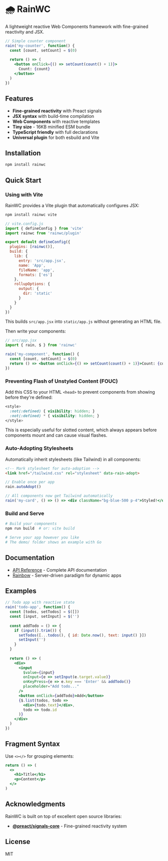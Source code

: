 # 🌧️ RainWC

A lightweight reactive Web Components framework with fine-grained reactivity and JSX.

```jsx
// Simple counter component
rain('my-counter', function() {
  const [count, setCount] = $(0)
  
  return () => (
    <button onClick={() => setCount(count() + 1)}>
      Count: {count}
    </button>
  )
})
```

## Features

- **Fine-grained reactivity** with Preact signals
- **JSX syntax** with build-time compilation
- **Web Components** with reactive templates
- **Tiny size** - 16KB minified ESM bundle
- **TypeScript friendly** with full declarations
- **Universal plugin** for both esbuild and Vite

## Installation

```bash
npm install rainwc
```

## Quick Start

### Using with Vite

RainWC provides a Vite plugin that automatically configures JSX:

```bash
npm install rainwc vite
```

```js
// vite.config.js
import { defineConfig } from 'vite'
import rainwc from 'rainwc/plugin'

export default defineConfig({
  plugins: [rainwc()],
  build: {
    lib: {
      entry: 'src/app.jsx',
      name: 'App',
      fileName: 'app',
      formats: ['es']
    },
    rollupOptions: {
      output: {
        dir: 'static'
      }
    }
  }
})
```

This builds `src/app.jsx` into `static/app.js` without generating an HTML file.

Then write your components:

```jsx
// src/app.jsx
import { rain, $ } from 'rainwc'

rain('my-component', function() {
  const [count, setCount] = $(0)
  return () => <button onClick={() => setCount(count() + 1)}>Count: {count}</button>
})
```

### Preventing Flash of Unstyled Content (FOUC)

Add this CSS to your HTML `<head>` to prevent components from showing before they're defined:

```css
<style>
  :not(:defined) { visibility: hidden; }
  :not(:defined) * { visibility: hidden; }
</style>
```

This is especially useful for slotted content, which always appears before components mount and can cause visual flashes.

### Auto-Adopting Stylesheets

Automatically inherit stylesheets (like Tailwind) in all components:

```html
<!-- Mark stylesheet for auto-adoption -->
<link href="/tailwind.css" rel="stylesheet" data-rain-adopt>
```

```jsx
// Enable once per app
rain.autoAdopt()

// All components now get Tailwind automatically
rain('my-card', () => () => <div className="bg-blue-500 p-4">Styled!</div>)
```

### Build and Serve

```bash
# Build your components
npm run build  # or: vite build

# Serve your app however you like
# The demo/ folder shows an example with Go
```

## Documentation

- [API Reference](api.md) - Complete API documentation
- [Rainbow](rainbow.md) - Server-driven paradigm for dynamic apps

## Examples

```jsx
// Todo app with reactive state
rain('todo-app', function() {
  const [todos, setTodos] = $([])
  const [input, setInput] = $('')
  
  const addTodo = () => {
    if (input().trim()) {
      setTodos([...todos(), { id: Date.now(), text: input() }])
      setInput('')
    }
  }
  
  return () => (
    <div>
      <input 
        $value={input} 
        onInput={e => setInput(e.target.value)}
        onKeyPress={e => e.key === 'Enter' && addTodo()}
        placeholder="Add todo..." 
      />
      <button onClick={addTodo}>Add</button>
      {$.list(todos, todo => 
        <div>{todo.text}</div>, 
        todo => todo.id
      )}
    </div>
  )
})
```

## Fragment Syntax

Use `<></>` for grouping elements:

```jsx
return () => (
  <>
    <h1>Title</h1>
    <p>Content</p>
  </>
)
```

## Acknowledgments

RainWC is built on top of excellent open source libraries:

- **[@preact/signals-core](https://github.com/preactjs/signals)** - Fine-grained reactivity system

## License

MIT
